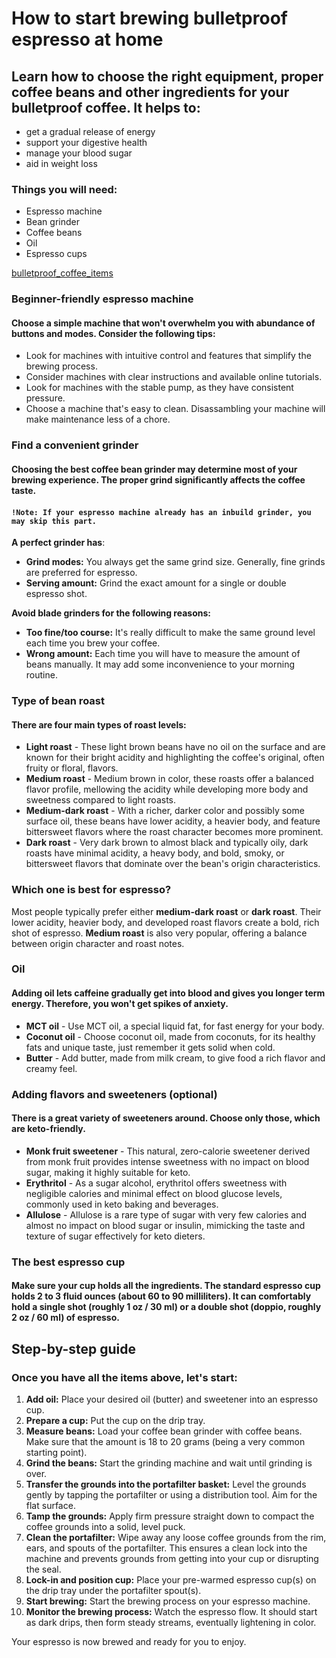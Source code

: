 # How to start brewing bulletproof espresso at home
## Learn how to choose the right equipment, proper coffee beans and other ingredients for your bulletproof coffee. It helps to:
- get a gradual release of energy
- support your digestive health
- manage your blood sugar
- aid in weight loss

### Things you will need:
- Espresso machine
- Bean grinder
- Coffee beans
- Oil
- Espresso cups

[bulletproof_coffee_items](./bulletproof_coffee_items.png)

### Beginner-friendly espresso machine
#### Choose a simple machine that won't overwhelm you with abundance of buttons and modes. Consider the following tips:
- Look for machines with intuitive control and features that simplify the brewing process.
- Consider machines with clear instructions and available online tutorials.
- Look for machines with the stable pump, as they have consistent pressure.
- Choose a machine that's easy to clean. Disassambling your machine will make maintenance less of a chore.

### Find a convenient grinder
#### Choosing the best coffee bean grinder may determine most of your brewing experience. The proper grind significantly affects the coffee taste.
#### `!Note: If your espresso machine already has an inbuild grinder, you may skip this part.`
**A perfect grinder has**:
- **Grind modes:** You always get the same grind size. Generally, fine grinds are preferred for espresso.
- **Serving amount:** Grind the exact amount for a single or double espresso shot.

**Avoid blade grinders for the following reasons:**
- **Too fine/too course:** It's really difficult to make the same ground level each time you brew your coffee.
- **Wrong amount:** Each time you will have to measure the amount of beans manually. It may add some inconvenience to your morning routine.

### Type of bean roast
#### There are four main types of roast levels:
- **Light roast** - These light brown beans have no oil on the surface and are known for their bright acidity and highlighting the coffee's original, often fruity or floral, flavors.
- **Medium roast** - Medium brown in color, these roasts offer a balanced flavor profile, mellowing the acidity while developing more body and sweetness compared to light roasts.
- **Medium-dark roast** - With a richer, darker color and possibly some surface oil, these beans have lower acidity, a heavier body, and feature bittersweet flavors where the roast character becomes more prominent.
- **Dark roast** - Very dark brown to almost black and typically oily, dark roasts have minimal acidity, a heavy body, and bold, smoky, or bittersweet flavors that dominate over the bean's origin characteristics.

### Which one is best for espresso?
Most people typically prefer either **medium-dark roast** or **dark roast**. Their lower acidity, heavier body, and developed roast flavors create a bold, rich shot of espresso.
**Medium roast** is also very popular, offering a balance between origin character and roast notes.

### Oil
#### Adding oil lets caffeine gradually get into blood and gives you longer term energy. Therefore, you won't get spikes of anxiety.
- **MCT oil** - Use MCT oil, a special liquid fat, for fast energy for your body.
- **Coconut oil** - Choose coconut oil, made from coconuts, for its healthy fats and unique taste, just remember it gets solid when cold.
- **Butter** - Add butter, made from milk cream, to give food a rich flavor and creamy feel.

### Adding flavors and sweeteners (optional)
#### There is a great variety of sweeteners around. Choose only those, which are keto-friendly.
- **Monk fruit sweetener** - This natural, zero-calorie sweetener derived from monk fruit provides intense sweetness with no impact on blood sugar, making it highly suitable for keto.
- **Erythritol** - As a sugar alcohol, erythritol offers sweetness with negligible calories and minimal effect on blood glucose levels, commonly used in keto baking and beverages.
- **Allulose** - Allulose is a rare type of sugar with very few calories and almost no impact on blood sugar or insulin, mimicking the taste and texture of sugar effectively for keto dieters.

### The best espresso cup
#### Make sure your cup holds all the ingredients. The standard espresso cup holds 2 to 3 fluid ounces (about 60 to 90 milliliters). It can comfortably hold a single shot (roughly 1 oz / 30 ml) or a double shot (doppio, roughly 2 oz / 60 ml) of espresso.


## Step-by-step guide
### Once you have all the items above, let's start:
1. **Add oil:** Place your desired oil (butter) and sweetener into an espresso cup.
2. **Prepare a cup:** Put the cup on the drip tray.
3. **Measure beans:** Load your coffee bean grinder with coffee beans. Make sure that the amount is 18 to 20 grams (being a very common starting point).
4. **Grind the beans:** Start the grinding machine and wait until grinding is over.
5. **Transfer the grounds into the portafilter basket:** Level the grounds gently by tapping the portafilter or using a distribution tool. Aim for the flat surface.
6. **Tamp the grounds:** Apply firm pressure straight down to compact the coffee grounds into a solid, level puck.
7. **Clean the portafilter:** Wipe away any loose coffee grounds from the rim, ears, and spouts of the portafilter. This ensures a clean lock into the machine and prevents grounds from getting into your cup or disrupting the seal.
8. **Lock-in and position cup:** Place your pre-warmed espresso cup(s) on the drip tray under the portafilter spout(s).
9. **Start brewing:** Start the brewing process on your espresso machine.
10. **Monitor the brewing process:** Watch the espresso flow. It should start as dark drips, then form steady streams, eventually lightening in color.

Your espresso is now brewed and ready for you to enjoy.